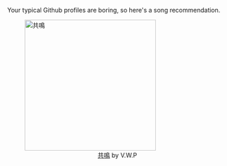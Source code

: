 Your typical Github profiles are boring, so here's a song recommendation.
<figure><img width="300" height="300" src="https://i.scdn.co/image/ab67616d0000b27331ad34618b19816a09662e2e" alt="共鳴" /><figcaption align="center"><a href="https://open.spotify.com/track/5TWBRukrHowV7ipK03Hv4T" target="_blank">共鳴</a> by V.W.P</figcaption></figure>
